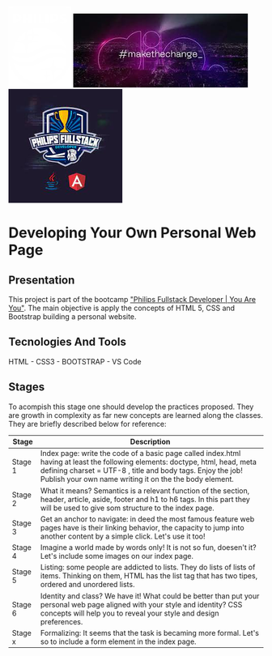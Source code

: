 ![philips-logo](./.img/philips-footer-logo.svg) ![dio-logo](./.img/dio-make-the-change.jpg) ![bootcamp-logo](./.img/PhilipsDioBootCampLogo.jpg)

# Developing Your Own Personal Web Page
## Presentation
This project is part of the bootcamp ["Philips Fullstack Developer | You Are You"](https://web.dio.me/home). The main objective is apply the concepts of HTML 5, CSS and Bootstrap building a personal website.

## Tecnologies And Tools
HTML - CSS3 - BOOTSTRAP - VS Code
## Stages
To acompish this stage one should develop the practices proposed. They are growth in complexity as far new concepts are learned along the classes. They are briefly described below for reference:

|Stage    |Description                                                              |
|------------|-------------------------------------------------------------------------|
|Stage 1|Index page: write the code of a basic page called index.html having at least the following elements: doctype, html, head, meta defining charset = UTF-8 , title and body tags. Enjoy the job! Publish your own name writing it on the the body element.|
|Stage 2|What it means? Semantics is a relevant function of the section, header, article, aside, footer and h1 to h6 tags. In this part they will be used to give som structure to the index page.|
|Stage 3|Get an anchor to navigate: in deed the most famous feature web pages have is their linking behavior, the capacity to jump into another content by a simple click. Let's use it too!|
|Stage 4|Imagine a world made by words only! It is not so fun, doesen't it? Let's include some images on our index page.|
|Stage 5|Listing: some people are addicted to lists. They do lists of lists of items. Thinking on them, HTML has the list tag that has two tipes, ordered and unordered lists.|
|Stage 6|Identity and class? We have it! What could be better than put your personal web page aligned with your style and identity? CSS concepts will help you to reveal your style and design preferences.|
|Stage x|Formalizing: It seems that the task is becaming more formal. Let's so to include a form element in the index page.|
